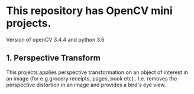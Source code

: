 # This repository has OpenCV mini projects. 
Version of openCV 3.4.4 and python 3.6

## 1. Perspective Transform
This projects applies perspective transformation on an object of interest in an image (for e.g.grocery receipts, pages, book etc) . I.e. removes the perspective distortion in an image and provides a bird's eye view.

